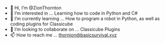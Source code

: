 - 👋 Hi, I’m @ZionThornton
- 👀 I’m interested in ... Learning how to code in Python and C#
- 🌱 I’m currently learning ... How to program a robot in Python, as well as coding plugins for Classicube
- 💞️ I’m looking to collaborate on ... Classicube Plugins
- 📫 How to reach me ... thornion@basicsurvival.xyz

<!---
ZionThornton/ZionThornton is a ✨ special ✨ repository because its `README.md` (this file) appears on your GitHub profile.
You can click the Preview link to take a look at your changes.
--->
